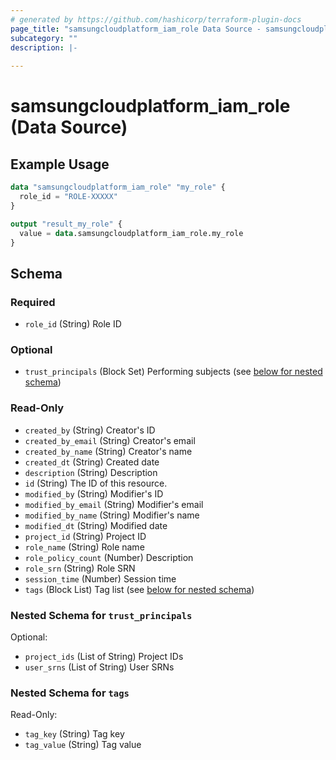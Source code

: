 ```yaml
---
# generated by https://github.com/hashicorp/terraform-plugin-docs
page_title: "samsungcloudplatform_iam_role Data Source - samsungcloudplatform"
subcategory: ""
description: |-
  
---
```


# samsungcloudplatform_iam_role (Data Source)



## Example Usage

```terraform
data "samsungcloudplatform_iam_role" "my_role" {
  role_id = "ROLE-XXXXX"
}

output "result_my_role" {
  value = data.samsungcloudplatform_iam_role.my_role
}
```

<!-- schema generated by tfplugindocs -->
## Schema

### Required

- `role_id` (String) Role ID

### Optional

- `trust_principals` (Block Set) Performing subjects (see [below for nested schema](#nestedblock--trust_principals))

### Read-Only

- `created_by` (String) Creator's ID
- `created_by_email` (String) Creator's email
- `created_by_name` (String) Creator's name
- `created_dt` (String) Created date
- `description` (String) Description
- `id` (String) The ID of this resource.
- `modified_by` (String) Modifier's ID
- `modified_by_email` (String) Modifier's email
- `modified_by_name` (String) Modifier's name
- `modified_dt` (String) Modified date
- `project_id` (String) Project ID
- `role_name` (String) Role name
- `role_policy_count` (Number) Description
- `role_srn` (String) Role SRN
- `session_time` (Number) Session time
- `tags` (Block List) Tag list (see [below for nested schema](#nestedblock--tags))

<a id="nestedblock--trust_principals"></a>
### Nested Schema for `trust_principals`

Optional:

- `project_ids` (List of String) Project IDs
- `user_srns` (List of String) User SRNs


<a id="nestedblock--tags"></a>
### Nested Schema for `tags`

Read-Only:

- `tag_key` (String) Tag key
- `tag_value` (String) Tag value


